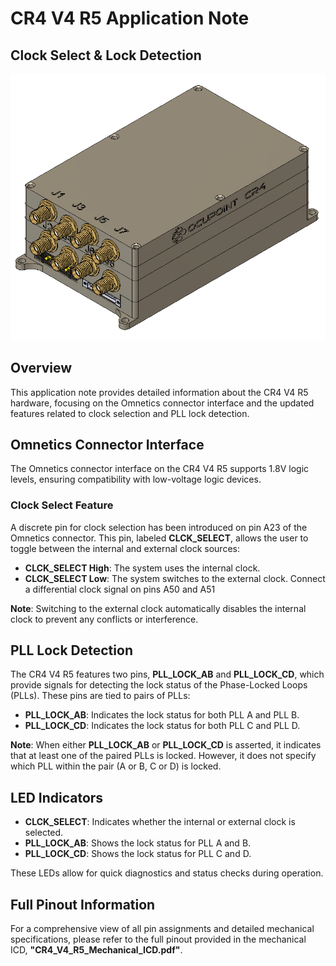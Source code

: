 # CR4 V4 R5 Application Note
## Clock Select & Lock Detection
![CR4 V4 R5](assets/CR4V4R5.PNG)

## Overview

This application note provides detailed information about the CR4 V4 R5 hardware, focusing on the Omnetics connector interface and the updated features related to clock selection and PLL lock detection.

## Omnetics Connector Interface

The Omnetics connector interface on the CR4 V4 R5 supports 1.8V logic levels, ensuring compatibility with low-voltage logic devices.

### Clock Select Feature

A discrete pin for clock selection has been introduced on pin A23 of the Omnetics connector. This pin, labeled **CLCK_SELECT**, allows the user to toggle between the internal and external clock sources:

- **CLCK_SELECT High**: The system uses the internal clock.
- **CLCK_SELECT Low**: The system switches to the external clock. Connect a differential clock signal on pins A50 and A51

**Note**: Switching to the external clock automatically disables the internal clock to prevent any conflicts or interference.

## PLL Lock Detection

The CR4 V4 R5 features two pins, **PLL_LOCK_AB** and **PLL_LOCK_CD**, which provide signals for detecting the lock status of the Phase-Locked Loops (PLLs). These pins are tied to pairs of PLLs:

- **PLL_LOCK_AB**: Indicates the lock status for both PLL A and PLL B.
- **PLL_LOCK_CD**: Indicates the lock status for both PLL C and PLL D.

**Note**: When either **PLL_LOCK_AB** or **PLL_LOCK_CD** is asserted, it indicates that at least one of the paired PLLs is locked. However, it does not specify which PLL within the pair (A or B, C or D) is locked.

## LED Indicators

- **CLCK_SELECT**: Indicates whether the internal or external clock is selected.
- **PLL_LOCK_AB**: Shows the lock status for PLL A and B.
- **PLL_LOCK_CD**: Shows the lock status for PLL C and D.

These LEDs allow for quick diagnostics and status checks during operation.

## Full Pinout Information

For a comprehensive view of all pin assignments and detailed mechanical specifications, please refer to the full pinout provided in the mechanical ICD, **"CR4_V4_R5_Mechanical_ICD.pdf"**.